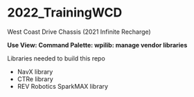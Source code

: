 # 2022_TrainingWCD
<p> West Coast Drive Chassis (2021 Infinite Recharge) </p>

<p><b> Use View: Command Palette:  wpilib: manage vendor libraries </b></p>

<p>Libraries needed to build this repo</p>
<ul>
  <li> NavX library </li>
  <li> CTRe library </li>
  <li> REV Robotics SparkMAX library </li>
</li>

